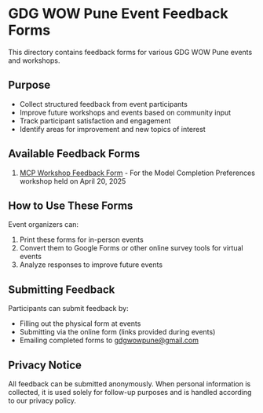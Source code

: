 # GDG WOW Pune Event Feedback Forms

This directory contains feedback forms for various GDG WOW Pune events and workshops.

## Purpose

- Collect structured feedback from event participants
- Improve future workshops and events based on community input
- Track participant satisfaction and engagement
- Identify areas for improvement and new topics of interest

## Available Feedback Forms

1. [MCP Workshop Feedback Form](./mcp_workshop_feedback.md) - For the Model Completion Preferences workshop held on April 20, 2025

## How to Use These Forms

Event organizers can:
1. Print these forms for in-person events
2. Convert them to Google Forms or other online survey tools for virtual events
3. Analyze responses to improve future events

## Submitting Feedback

Participants can submit feedback by:
- Filling out the physical form at events
- Submitting via the online form (links provided during events)
- Emailing completed forms to gdgwowpune@gmail.com

## Privacy Notice

All feedback can be submitted anonymously. When personal information is collected, it is used solely for follow-up purposes and is handled according to our privacy policy.
